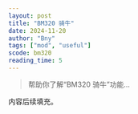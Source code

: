 ```yaml
---
layout: post
title: "BM320 骑牛"
date: 2024-11-20
author: "Bny"
tags: ["mod", "useful"]
scode: bm320
reading_time: 5
---
```


> 帮助你了解“BM320 骑牛”功能...

内容后续填充。

